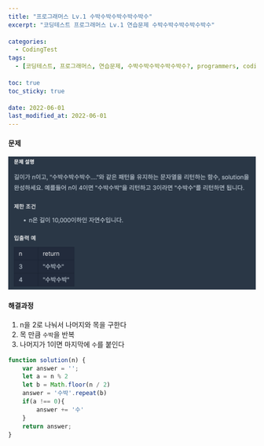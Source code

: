 ```yaml
---
title: "프로그래머스 Lv.1 수박수박수박수박수박수"
excerpt: "코딩테스트 프로그래머스 Lv.1 연습문제 수박수박수박수박수박수"

categories:
  - CodingTest
tags:
  - [코딩테스트, 프로그래머스, 연습문제, 수박수박수박수박수박수?, programmers, codingtest, 코딩테스트 연습]

toc: true
toc_sticky: true
 
date: 2022-06-01
last_modified_at: 2022-06-01
---
```


#### 문제
![10](/assets/images/10.png)

#### 해결과정
1. n을 2로 나눠서 나머지와 목을 구한다
2. 목 만큼 `수박`을 반복
3. 나머지가 1이면 마지막에 `수`를 붙인다

```javascript
function solution(n) {
    var answer = '';
    let a = n % 2
    let b = Math.floor(n / 2)
    answer = '수박'.repeat(b)
    if(a !== 0){
        answer += '수'
    }
    return answer;
}
```
